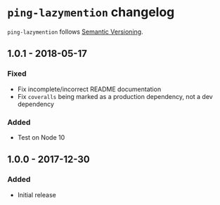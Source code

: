 # `ping-lazymention` changelog

`ping-lazymention` follows [Semantic Versioning][1].

## 1.0.1 - 2018-05-17

### Fixed

* Fix incomplete/incorrect README documentation
* Fix `coveralls` being marked as a production dependency, not a dev dependency

### Added

* Test on Node 10

## 1.0.0 - 2017-12-30

### Added

* Initial release

 [1]: http://semver.org/
